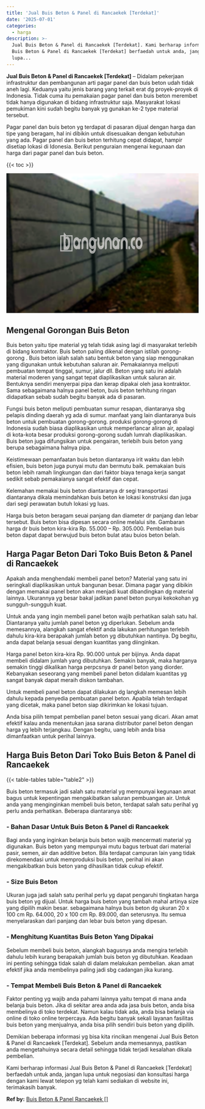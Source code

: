 ```yaml
---
title: 'Jual Buis Beton & Panel di Rancaekek [Terdekat]'
date: '2025-07-01'
categories:
  - harga
description: >-
  Jual Buis Beton & Panel di Rancaekek [Terdekat]. Kami berharap informasi Jual
  Buis Beton & Panel di Rancaekek [Terdekat] berfaedah untuk anda, jangan
  lupa...
---
```


**Jual Buis Beton & Panel di Rancaekek \[Terdekat\]** – Didalam pekerjaan infrastruktur dan pembangunan arti pagar panel dan buis beton udah tidak aneh lagi. Keduanya yaitu jenis barang yang terkait erat dg proyek-proyek di Indonesia. Tidak cuma itu pemakaian pagar panel dan buis beton merembet tidak hanya digunakan di bidang infrastruktur saja. Masyarakat lokasi pemukiman kini sudah begitu banyak yg gunakan ke-2 type material tersebut.

Pagar panel dan buis beton yg terdapat di pasaran dijual dengan harga dan tipe yang beragam, hal ini dibikin untuk disesuaikan dengan kebutuhan yang ada. Pagar panel dan buis beton terhitung cepat didapat, hampir disetiap lokasi di Idonesia. Berikut penguraian mengenai kegunaan dan harga dari pagar panel dan buis beton.

{{< toc >}}

![Jual Buis Beton & Panel di Rancaekek [Terdekat]](/images/jual-panel-buis-beton-murah-03.png)

## Mengenal Gorongan Buis Beton

Buis beton yaitu tipe material yg telah tidak asing lagi di masyarakat terlebih di bidang kontraktor. Buis beton paling dikenal dengan istilah gorong-gorong . Buis beton ialah salah satu bentuk beton yang siap menggunakan yang digunakan untuk kebutuhan saluran air. Pemakaiannya meliputi pembuatan tempat tinggal, sumur, jalur dll. Beton yang satu ini adalah material moderen yang sangat tepat diaplikasikan untuk saluran air. Bentuknya sendiri menyerpai pipa dan kerap dipakai oleh jasa kontraktor. Sama sebagaimana halnya panel beton, buis beton terhitung ringan didapatkan sebab sudah begitu banyak ada di pasaran.

Fungsi buis beton meliputi pembuatan sumur resapan, diantaranya sbg pelapis dinding daerah yg ada di sumur. manfaat yang lain diantaranya buis beton untuk pembuatan gorong-gorong. produksi gorong-gorong di Indonesia sudah biasa diaplikasikan untuk memperlancar aliran air, apalagi di kota-kota besar produksi gorong-gorong sudah lumrah diaplikasikan. Buis beton juga difungsikan untuk pengairan, terlebih buis beton yang berupa sebagaimana halnya pipa.

Keistimewaan pemanfaatan buis beton diantaranya irit waktu dan lebih efisien, buis beton juga punyai mutu dan bermutu baik. pemakaian buis beton lebih ramah lingkungan dan dari faktor biaya tenaga kerja sangat sedikit sebab pemakaianya sangat efektif dan cepat.

Kelemahan memakai buis beton diantaranya dr segi transportasi diantaranya dikala memindahkan buis beton ke lokasi konstruksi dan juga dari segi perawatan butuh lokasi yg luas.

Harga buis beton beragam seuai panjang dan diameter dr panjang dan lebar tersebut. Buis beton bisa dipesan secara online melalui site. Gambaran harga dr buis beton kira-kira Rp. 55.000 – Rp. 305.000. Pembelian buis beton dapat dapat berwujud buis beton bulat atau buios beton belah.

## Harga Pagar Beton Dari Toko Buis Beton & Panel di Rancaekek

Apakah anda menghendaki membeli panel beton? Material yang satu ini seringkali diaplikasikan untuk bangunan besar. Dimana pagar yang dibikin dengan memakai panel beton akan menjadi kuat dibandingkan dg material lainnya. Ukurannya yg besar bakal jadikan panel beton punyai kekokohan yg sungguh-sungguh kuat.

Untuk anda yang ingin membeli panel beton wajib perhatikan salah satu hal. Diantaranya yaitu jumlah panel beton yg diperlukan. Sebelum anda memesannya, alangkah sangat efektif anda lakukan perhitungan terlebih dahulu kira-kira berapakah jumlah beton yg dibutuhkan nantinya. Dg begitu, anda dapat belanja sesuai dengan kuantitas yang diinginkan.

Harga panel beton kira-kira Rp. 90.000 untuk per bijinya. Anda dapat membeli didalam jumlah yang dibutuhkan. Semakin banyak, maka harganya semakin tinggi dikalikan harga perpcsnya dr panel beton yang diorder. Kebanyakan seseorang yang membeli panel beton didalam kuantitas yg sangat banyak dapat meraih diskon tambahan.

Untuk membeli panel beton dapat dilakukan dg langkah memesan lebih dahulu kepada penyedia pembuatan panel beton. Apabila telah terdapat yang dicetak, maka panel beton siap dikirimkan ke lokasi tujuan.

Anda bisa pilih tempat pembelian panel beton sesuai yang dicari. Akan amat efektif kalau anda menentukan jasa sarana distributor panel beton dengan harga yg lebih terjangkau. Dengan begitu, uang lebih anda bisa dimanfaatkan untuk perihal lainnya.

## Harga Buis Beton Dari Toko Buis Beton & Panel di Rancaekek

{{< table-tables table="table2" >}}

Buis beton termasuk jadi salah satu material yg mempunyai kegunaan amat bagus untuk kepentingan mengakibatkan saluran pembuangan air. Untuk anda yang menginginkan membeli buis beton, terdapat salah satu perihal yg perlu anda perhatikan. Beberapa diantaranya sbb:

### \- Bahan Dasar Untuk Buis Beton & Panel di Rancaekek

Bagi anda yang inginkan belanja buis beton wajib mencermati material yg digunakan. Buis beton yang mempunyai mutu bagus terbuat dari material pasir, semen, air dan additive beton. Bila terdapat campuran lain yang tidak direkomendasi untuk memproduksi buis beton, perihal ini akan mengakibatkan buis beton yang dihasilkan tidak cukup efektif.

### \- Size Buis Beton

Ukuran juga jadi salah satu perihal perlu yg dapat pengaruhi tingkatan harga buis beton yg dijual. Untuk harga buis beton yang tambah mahal artinya size yang dipilih makin besar. sebagaimana halnya buis beton dg ukuran 20 x 100 cm Rp. 64.000, 20 x 100 cm Rp. 89.000, dan seterusnya. Itu semua menyelaraskan dari panjang dan lebar buis beton yang dipesan.

### \- Menghitung Kuantitas Buis Beton Yang Dipakai

Sebelum membeli buis beton, alangkah bagusnya anda mengira terlebih dahulu lebih kurang berapakah jumlah buis beton yg dibutuhkan. Keadaan ini penting sehingga tidak salah di dalam melakukan pembelian. akan amat efektif jika anda membelinya paling jadi sbg cadangan jika kurang.

### \- Tempat Membeli Buis Beton & Panel di Rancaekek

Faktor penting yg wajib anda pahami lainnya yaitu tempat di mana anda belanja buis beton. Jika di sekitar area anda ada jasa buis beton, anda bisa membelinya di toko terdekat. Namun kalau tidak ada, anda bisa belanja via online di toko online terpercaya. Ada begitu banyak sekali layanan fasilitas buis beton yang menjualnya, anda bisa pilih sendiri buis beton yang dipilih.

Demikian beberapa informasi yg bisa kita rincikan mengenai Jual Buis Beton & Panel di Rancaekek \[Terdekat\]. Sebelum anda memesannya, pastikan anda mengetahuinya secara detail sehingga tidak terjadi kesalahan dikala pembelian.

Kami berharap informasi Jual Buis Beton & Panel di Rancaekek \[Terdekat\] berfaedah untuk anda, jangan lupa untuk negosiasi dan konsultasi harga dengan kami lewat telepon yg telah kami sediakan di website ini, terimakasih banyak.

**Ref by:** [Buis Beton & Panel Rancaekek []](https://id.wikipedia.org/wiki/Buis)
